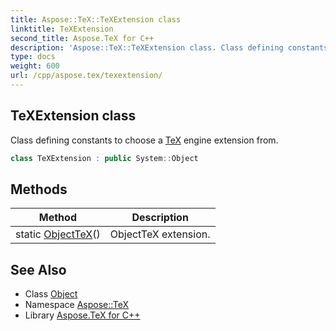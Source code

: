 ```yaml
---
title: Aspose::TeX::TeXExtension class
linktitle: TeXExtension
second_title: Aspose.TeX for C++
description: 'Aspose::TeX::TeXExtension class. Class defining constants to choose a TeX engine extension from in C++.'
type: docs
weight: 600
url: /cpp/aspose.tex/texextension/
---
```

## TeXExtension class


Class defining constants to choose a [TeX](../) engine extension from.

```cpp
class TeXExtension : public System::Object
```

## Methods

| Method | Description |
| --- | --- |
| static [ObjectTeX](./objecttex/)() | ObjectTeX extension. |
## See Also

* Class [Object](../../system/object/)
* Namespace [Aspose::TeX](../)
* Library [Aspose.TeX for C++](../../)
